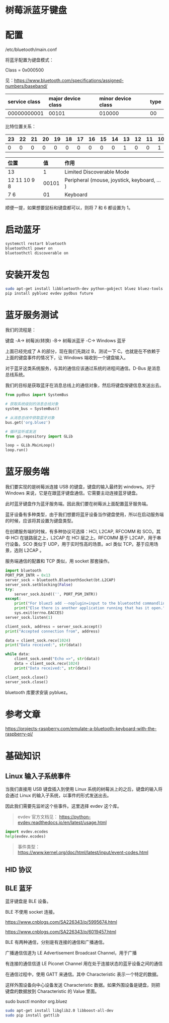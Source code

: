 # 树莓派蓝牙键盘


# 配置

/etc/bluetooth/main.conf

将蓝牙配置为键盘模式：

Class = 0x000500

见：https://www.bluetooth.com/specifications/assigned-numbers/baseband/

| service class | major device class | minor device class | type |
| :------------ | :----------------- | :----------------- | :--- |
| 00000000001   | 00101              | 010000             | 00   |


比特位置关系：

| 23   | 22   | 21   | 20   | 19   | 18   | 17   | 16   | 15   | 14   | 13   | 12   | 11   | 10   | 9    | 8    | 7    | 6    | 5    | 4    | 3    | 2    | 1    | 0    |
| :--- | :--- | :--- | :--- | :--- | :--- | :--- | :--- | :--- | :--- | :--- | :--- | :--- | :--- | :--- | :--- | :--- | :--- | :--- | :--- | :--- | :--- | :--- | :--- |
| 0    | 0    | 0    | 0    | 0    | 0    | 0    | 0    | 0    | 0    | 1    | 0    | 0    | 1    | 0    | 1    | 0    | 1    | 0    | 0    | 0    | 0    | 0    | 0    |


| 位置         | 值    | 作用                                       |
| :----------- | :---- | :----------------------------------------- |
| 13           | 1     | Limited Discoverable Mode                  |
| 12 11 10 9 8 | 00101 | Peripheral (mouse, joystick, keyboard, … ) |
| 7 6          | 01    | Keyboard                                   |

顺便一提，如果想要鼠标和键盘都可以，则将 7 和 6 都设置为 1。

# 启动蓝牙

```bash
systemctl restart bluetooth
bluetoothctl power on
bluetoothctl discoverable on
```

# 安装开发包

```bash
sudo apt-get install libbluetooth-dev python-gobject bluez bluez-tools bluez-firmware python-bluez python-dev python-pip
pip install pybluez evdev pydbus future
```

# 蓝牙服务测试

我们的流程是：

键盘 -A-> 树莓派(转换) -B-> 树莓派蓝牙 -C-> Windows 蓝牙

上面已经完成了 A 的部分，现在我们先跳过 B，测试一下 C。也就是在不依赖于上面的键盘事件的情况下，让 Windows 端收到一个键盘输入。

对于蓝牙这类系统服务，与其的通信应该通过系统的进程间通信。D-Bus 是消息总线系统。

我们的目标是获取蓝牙在消息总线上的通信对象，然后将键盘按键信息发送出去。

```python
from pydbus import SystemBus

# 获取系统级别的消息总线对象
system_bus = SystemBus()

# 从消息总线中获取蓝牙对象
bus.get('org.bluez')

# 循环监听或发送
from gi.repository import GLib

loop = GLib.MainLoop()
loop.run()
```

# 蓝牙服务端

我们要实现的是树莓派连接 USB 的键盘，键盘的输入最终到 windows。对于 Windows 来说，它是在跟蓝牙键盘通信。它需要主动连接蓝牙键盘。

此时蓝牙键盘作为蓝牙服务端。因此我们要在树莓派上面配置蓝牙服务端。

蓝牙设备有多种类型，由于我们想要将蓝牙设备当作键盘使用，所以在启动服务端的时候，应该将其设置为键盘类型。

在创建服务端的时候，有多种协议可选择：HCI, L2CAP, RFCOMM 和 SCO。其中 HCI 在链路层之上，L2CAP 在 HCI 层之上。RFCOMM 基于 L2CAP，用于串行设备。SCO 类似于 UDP，用于实时性高的场景。acl 类似 TCP。基于应用场景，选则 L2CAP 。

服务端通信的配置和 TCP 类似，用 socket 那套操作。

```python
import bluetooth
PORT_PSM_INTR = 0x13
server_sock = bluetooth.BluetoothSocket(bt.L2CAP)
server_sock.setblocking(False)
try:
    server_sock.bind(('', PORT_PSM_INTR))
except:
    print("For bluez5 add --noplugin=input to the bluetoothd commandline")
    print("Else there is another application running that has it open.")
    sys.exit(errno.EACCES)
server_sock.listen(1)

client_sock, address = server_sock.accept()
print("Accepted connection from", address)

data = client_sock.recv(1024)
print("Data received:", str(data))

while data:
    client_sock.send("Echo =>", str(data))
    data = client_sock.recv(1024)
    print("Data received:", str(data))

client_sock.close()
server_sock.close()
```

bluetooth 库要求安装 pybluez。

# 参考文章

https://projects-raspberry.com/emulate-a-bluetooth-keyboard-with-the-raspberry-pi/


# 基础知识

## Linux 输入子系统事件

当我们直接用 USB 键盘插入到使用 Linux 系统的树莓派上的之后，键盘的输入将会通过 Linux 的输入子系统，以事件的形式发送出去。

因此我们需要先监听这个些事件。这里选择 evdev 这个库。

> evdev 官方文档见：
> https://python-evdev.readthedocs.io/en/latest/usage.html


```python
import evdev.ecodes
help(evdev.ecodes)
```


> 事件类型：  
> https://www.kernel.org/doc/html/latest/input/event-codes.html


## HID 协议

## BLE 蓝牙

蓝牙键盘是 BLE 设备。

BLE 不使用 socket 连接。

https://www.cnblogs.com/SA226343/p/5995674.html

https://www.cnblogs.com/SA226343/p/6019457.html

BLE 有两种通信，分别是有连接的通信和广播通信。

广播通信信道为 LE Advertisement Broadcast Channel，用于广播

有连接的通信信道 LE Piconet Channel 用在处于连接状态的蓝牙设备之间的通信

在通信过程中，使用 GATT 来通信。其中 Characteristic 表示一个特定的数据。

这样外围设备向中心设备发送 Characteristic 数据。如果外围设备是键盘，则把键盘的数据放到 Characteristic 的 Value 里面。

sudo busctl monitor org.bluez

```bash
sudo apt-get install libglib2.0 libboost-all-dev
sudo pip install gattlib
```
